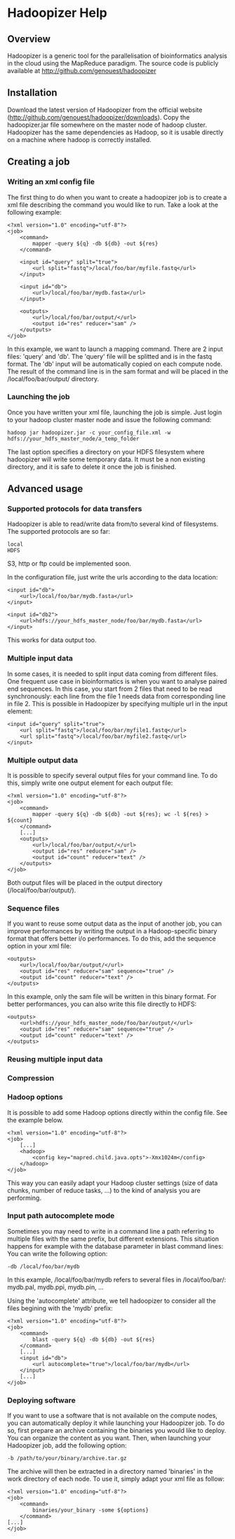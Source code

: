 Hadoopizer Help
===============

Overview
--------

Hadoopizer is a generic tool for the parallelisation of bioinformatics analysis in the cloud using the MapReduce paradigm.
The source code is publicly available at http://github.com/genouest/hadoopizer

Installation
------------

Download the latest version of Hadoopizer from the official website (http://github.com/genouest/hadoopizer/downloads).
Copy the hadoopizer.jar file somewhere on the master node of hadoop cluster.
Hadoopizer has the same dependencies as Hadoop, so it is usable directly on a machine where hadoop is correctly installed.

Creating a job
--------------

### Writing an xml config file

The first thing to do when you want to create a hadoopizer job is to create a xml file describing the command you would like to run.
Take a look at the following example:

    <?xml version="1.0" encoding="utf-8"?>
    <job>
        <command>
            mapper -query ${q} -db ${db} -out ${res}
        </command>
        
        <input id="query" split="true">
            <url split="fastq">/local/foo/bar/myfile.fastq</url>
        </input>
    
        <input id="db">
            <url>/local/foo/bar/mydb.fasta</url>
        </input>
        
        <outputs>
            <url>/local/foo/bar/output/</url>
            <output id="res" reducer="sam" />
        </outputs>
    </job>

In this example, we want to launch a mapping command. There are 2 input files: 'query' and 'db'.
The 'query' file will be splitted and is in the fastq format.
The 'db' input will be automatically copied on each compute node.
The result of the command line is in the sam format and will be placed in the /local/foo/bar/output/ directory.

### Launching the job

Once you have written your xml file, launching the job is simple. Just login to your hadoop cluster master node and issue the following command:

    hadoop jar hadoopizer.jar -c your_config_file.xml -w hdfs://your_hdfs_master_node/a_temp_folder

The last option specifies a directory on your HDFS filesystem where hadoopizer will write some temporary data.
It must be a non existing directory, and it is safe to delete it once the job is finished.


Advanced usage
--------------

### Supported protocols for data transfers

Hadoopizer is able to read/write data from/to several kind of filesystems.
The supported protocols are so far:

    local
    HDFS

S3, http or ftp could be implemented soon.

In the configuration file, just write the urls according to the data location:

    <input id="db">
        <url>/local/foo/bar/mydb.fasta</url>
    </input>
    
    <input id="db2">
        <url>hdfs://your_hdfs_master_node/foo/bar/mydb.fasta</url>
    </input>

This works for data output too.

### Multiple input data

In some cases, it is needed to split input data coming from different files.
One frequent use case in bioinformatics is when you want to analyse paired end sequences. In this case, you start from 2 files that need to be read synchronously: each line from the file 1 needs data from corresponding line in file 2.
This is possible in Hadoopizer by specifying multiple url in the input element:

    <input id="query" split="true">
        <url split="fastq">/local/foo/bar/myfile1.fastq</url>
        <url split="fastq">/local/foo/bar/myfile2.fastq</url>
    </input>

### Multiple output data

It is possible to specify several output files for your command line. To do this, simply write one output element for each output file:

    <?xml version="1.0" encoding="utf-8"?>
    <job>
        <command>
            mapper -query ${q} -db ${db} -out ${res}; wc -l ${res} > ${count}
        </command>
        [...]
        <outputs>
            <url>/local/foo/bar/output/</url>
            <output id="res" reducer="sam" />
            <output id="count" reducer="text" />
        </outputs>
    </job>

Both output files will be placed in the output directory (/local/foo/bar/output/).

### Sequence files

If you want to reuse some output data as the input of another job, you can improve performances by writing the output in a Hadoop-specific binary format that offers better i/o performances.
To do this, add the sequence option in your xml file:

    <outputs>
        <url>/local/foo/bar/output/</url>
        <output id="res" reducer="sam" sequence="true" />
        <output id="count" reducer="text" />
    </outputs>

In this example, only the sam file will be written in this binary format.
For better performances, you can also write this file directly to HDFS:

    <outputs>
        <url>hdfs://your_hdfs_master_node/foo/bar/output/</url>
        <output id="res" reducer="sam" sequence="true" />
        <output id="count" reducer="text" />
    </outputs>

### Reusing multiple input data

### Compression

### Hadoop options

It is possible to add some Hadoop options directly within the config file. See the example below.

    <?xml version="1.0" encoding="utf-8"?>
    <job>
        [...]
        <hadoop>
            <config key="mapred.child.java.opts">-Xmx1024m</config>
        </hadoop>
    </job>

This way you can easily adapt your Hadoop cluster settings (size of data chunks, number of reduce tasks, ...) to the kind of analysis you are performing. 

### Input path autocomplete mode

Sometimes you may need to write in a command line a path referring to multiple files with the same prefix, but different extensions.
This situation happens for example with the database parameter in blast command lines:
You can write the following option:

    -db /local/foo/bar/mydb

In this example, /local/foo/bar/mydb refers to several files in /local/foo/bar/: mydb.pal, mydb.ppi, mydb.pin, ...

Using the 'autocomplete' attribute, we tell hadoopizer to consider all the files begining with the 'mydb' prefix:

    <?xml version="1.0" encoding="utf-8"?>
    <job>
        <command>
            blast -query ${q} -db ${db} -out ${res}
        </command>
        [...]
        <input id="db">
            <url autocomplete="true">/local/foo/bar/mydb</url>
        </input>
        [...]
    </job>

### Deploying software

If you want to use a software that is not available on the compute nodes, you can automatically deploy it while launching your Hadoopizer job.
To do so, first prepare an archive containing the binaries  you would like to deploy. You can organize the content as you want.
Then, when launching your Hadoopizer job, add the following option:

    -b /path/to/your/binary/archive.tar.gz

The archive will then be extracted in a directory named 'binaries' in the work directory of each node. To use it, simply adapt your xml file as follow:

    <?xml version="1.0" encoding="utf-8"?>
    <job>
        <command>
            binaries/your_binary -some ${options}
        </command>
    [...]
    </job>
